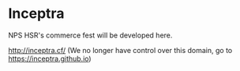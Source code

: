 # Inceptra

NPS HSR's commerce fest will be developed here.

http://inceptra.cf/  (We no longer have control over this domain, go to https://inceptra.github.io)
